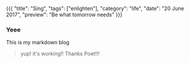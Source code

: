 
{{{
  "title": "Sing",
  "tags": ["enlighten"],
  "category": "life",
  "date": "20 June 2017",
  "preview": "Be what tomorrow needs"
}}}


### Yeee

This is my markdown blog

> yup!
> it's working!!
> Thanks Poet!!!
